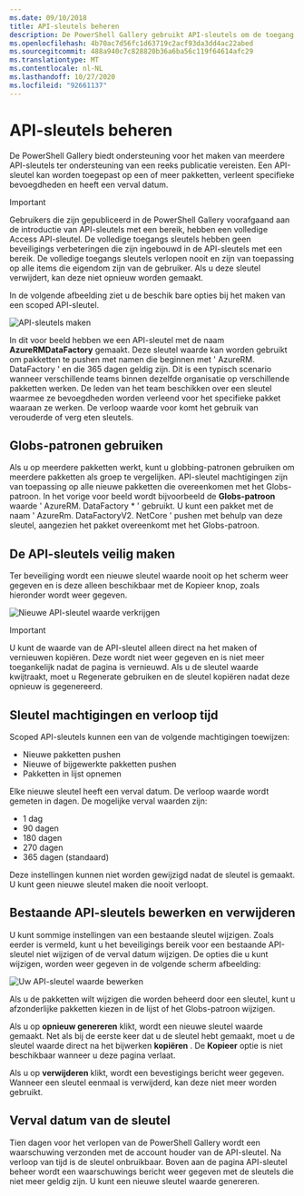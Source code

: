 ```yaml
---
ms.date: 09/10/2018
title: API-sleutels beheren
description: De PowerShell Gallery gebruikt API-sleutels om de toegang tot de galerie voor inhouds uitgevers te verifiëren.
ms.openlocfilehash: 4b70ac7d56fc1d63719c2acf93da3dd4ac22abed
ms.sourcegitcommit: 488a940c7c828820b36a6ba56c119f64614afc29
ms.translationtype: MT
ms.contentlocale: nl-NL
ms.lasthandoff: 10/27/2020
ms.locfileid: "92661137"
---
```

# <a name="managing-api-keys"></a>API-sleutels beheren

De PowerShell Gallery biedt ondersteuning voor het maken van meerdere API-sleutels ter ondersteuning van een reeks publicatie vereisten. Een API-sleutel kan worden toegepast op een of meer pakketten, verleent specifieke bevoegdheden en heeft een verval datum.

> [!IMPORTANT]
> Gebruikers die zijn gepubliceerd in de PowerShell Gallery voorafgaand aan de introductie van API-sleutels met een bereik, hebben een volledige Access API-sleutel. De volledige toegangs sleutels hebben geen beveiligings verbeteringen die zijn ingebouwd in de API-sleutels met een bereik. De volledige toegangs sleutels verlopen nooit en zijn van toepassing op alle items die eigendom zijn van de gebruiker. Als u deze sleutel verwijdert, kan deze niet opnieuw worden gemaakt.

In de volgende afbeelding ziet u de beschik bare opties bij het maken van een scoped API-sleutel.

![API-sleutels maken](media/creating-APIkeys/PSGallery_KeyScoped.png)

In dit voor beeld hebben we een API-sleutel met de naam **AzureRMDataFactory** gemaakt. Deze sleutel waarde kan worden gebruikt om pakketten te pushen met namen die beginnen met ' AzureRM. DataFactory ' en die 365 dagen geldig zijn. Dit is een typisch scenario wanneer verschillende teams binnen dezelfde organisatie op verschillende pakketten werken. De leden van het team beschikken over een sleutel waarmee ze bevoegdheden worden verleend voor het specifieke pakket waaraan ze werken.
De verloop waarde voor komt het gebruik van verouderde of verg eten sleutels.

## <a name="using-glob-patterns"></a>Globs-patronen gebruiken

Als u op meerdere pakketten werkt, kunt u globbing-patronen gebruiken om meerdere pakketten als groep te vergelijken. API-sleutel machtigingen zijn van toepassing op alle nieuwe pakketten die overeenkomen met het Globs-patroon. In het vorige voor beeld wordt bijvoorbeeld de **Globs-patroon** waarde ' AzureRM. DataFactory * ' gebruikt. U kunt een pakket met de naam ' AzureRm. DataFactoryV2. NetCore ' pushen met behulp van deze sleutel, aangezien het pakket overeenkomt met het Globs-patroon.

## <a name="create-api-keys-securely"></a>De API-sleutels veilig maken

Ter beveiliging wordt een nieuwe sleutel waarde nooit op het scherm weer gegeven en is deze alleen beschikbaar met de Kopieer knop, zoals hieronder wordt weer gegeven.

![Nieuwe API-sleutel waarde verkrijgen](media/creating-APIkeys/PSGallery_CopyCreatedKey.png)

> [!IMPORTANT]
> U kunt de waarde van de API-sleutel alleen direct na het maken of vernieuwen kopiëren. Deze wordt niet weer gegeven en is niet meer toegankelijk nadat de pagina is vernieuwd. Als u de sleutel waarde kwijtraakt, moet u Regenerate gebruiken en de sleutel kopiëren nadat deze opnieuw is gegenereerd.

## <a name="key-permissions-and-expiration"></a>Sleutel machtigingen en verloop tijd

Scoped API-sleutels kunnen een van de volgende machtigingen toewijzen:

- Nieuwe pakketten pushen
- Nieuwe of bijgewerkte pakketten pushen
- Pakketten in lijst opnemen

Elke nieuwe sleutel heeft een verval datum. De verloop waarde wordt gemeten in dagen. De mogelijke verval waarden zijn:

- 1 dag
- 90 dagen
- 180 dagen
- 270 dagen
- 365 dagen (standaard)

Deze instellingen kunnen niet worden gewijzigd nadat de sleutel is gemaakt. U kunt geen nieuwe sleutel maken die nooit verloopt.

## <a name="editing-and-deleting-existing-api-keys"></a>Bestaande API-sleutels bewerken en verwijderen

U kunt sommige instellingen van een bestaande sleutel wijzigen. Zoals eerder is vermeld, kunt u het beveiligings bereik voor een bestaande API-sleutel niet wijzigen of de verval datum wijzigen. De opties die u kunt wijzigen, worden weer gegeven in de volgende scherm afbeelding:

![Uw API-sleutel waarde bewerken](media/creating-APIkeys/PSGallery_EditAPIKey.png)

Als u de pakketten wilt wijzigen die worden beheerd door een sleutel, kunt u afzonderlijke pakketten kiezen in de lijst of het Globs-patroon wijzigen.

Als u op **opnieuw genereren** klikt, wordt een nieuwe sleutel waarde gemaakt. Net als bij de eerste keer dat u de sleutel hebt gemaakt, moet u de sleutel waarde direct na het bijwerken **kopiëren** . De **Kopieer** optie is niet beschikbaar wanneer u deze pagina verlaat.

Als u op **verwijderen** klikt, wordt een bevestigings bericht weer gegeven. Wanneer een sleutel eenmaal is verwijderd, kan deze niet meer worden gebruikt.

## <a name="key-expiration"></a>Verval datum van de sleutel

Tien dagen voor het verlopen van de PowerShell Gallery wordt een waarschuwing verzonden met de account houder van de API-sleutel. Na verloop van tijd is de sleutel onbruikbaar. Boven aan de pagina API-sleutel beheer wordt een waarschuwings bericht weer gegeven met de sleutels die niet meer geldig zijn. U kunt een nieuwe sleutel waarde genereren.

